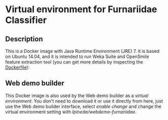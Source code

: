 # Virtual environment for Furnariidae Classifier #

## Description ##
This is a Docker image with Java Runtime Environment (JRE) 7. It is based on Ubuntu 14.04, and it is intended to run Weka Suite and OpenSmile feature extraction tool (you can get more details by inspecting the [Dockerfile](https://github.com/leandropineda/webdemo-furnariidae/blob/master/Dockerfile)):

## Web demo builder ##
This Docker image is also used by the Web demo builder as a *virtual environment*. You don't need to download it or use it directly from here, just use the Web demo builder interface, select *enable change* and change the virtual environment setting with *lpineda/webdemo-furnariidae*.
